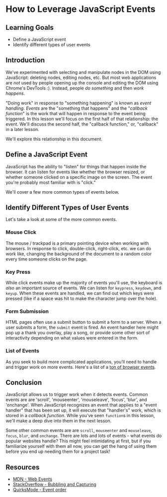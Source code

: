 # How to Leverage JavaScript Events

## Learning Goals

* Define a JavaScript event
* Identify different types of user events

## Introduction

We've experimented with selecting and manipulate nodes in the DOM using
JavaScript: deleting nodes, editing nodes, etc. But most web applications are
_not_ used by people opening up the console and editing the DOM using Chrome's
DevTools :). Instead, people _do something_ and then _work happens_.

"Doing work" in response to "something happening" is known as _event handling_.
_Events_ are the "something that happens" and the "_callback function_" is the
work that will happen in response to the event being triggered. In this lesson
we'll focus on the first half of that relationship: the event. We'll discuss
the second half, the "callback function," or, "callback" in a later lesson.

We'll explore this relationship in this document.

## Define a JavaScript Event

JavaScript has the ability to "listen" for things that happen inside the
browser. It can listen for events like whether the browser resized, or
whether someone clicked on a specific image on the screen. The event you're
probably most familiar with is "click."

We'll cover a few more common types of events below.

## Identify Different Types of User Events

Let's take a look at some of the more common events.

### Mouse Click

The mouse / trackpad is a primary pointing device when working with
browsers. In response to click, double-click, right-click, etc. we
can do work like, changing the background of the document to a random
color every time someone clicks on the page.

### Key Press

While click events make up the majority of events you'll use, the
keyboard is _also_ an important source of events. We can listen
for `keypress`, `keydown`, and `keyup`. When these events are handled,
we can find out which keys were pressed (like if a space was hit to make
the character jump over the hole).

### Form Submission

HTML pages often use a submit button to submit a form to a server. When a user
submits a form, the `submit` event is fired. An event handler here might pop up
a thank you overlay, play a song, or provide some other sort of interactivity 
depending on what values were entered in the form.

### List of Events

As you seek to build more complicated applications, you'll need to handle and
trigger work on more events. Here's a list of a [ton of browser
events][list].


## Conclusion

JavaScript allows us to trigger work when it detects events.  Common events are
are 'scroll', 'mouseenter', 'mouseleave', 'focus', 'blur', and 'onchange'.
When JavaScript recognizes an event that applies to a "event handler" that has
been set up, it will execute that "handler's" work, which is stored in a
_callback function_. While you've seen `function`s in this lesson, we'll make a deep dive
into them in the next lesson.

Some other common events are are `scroll`, `mouseenter` and `mouseleave`,
`focus`, `blur`,  and `onchange`. There are lots and lots of events - what
events do popular websites handle? This might feel intimidating at first, but if
you familiarize yourself with them all now, you can get the hang of using them
before you end up needing them for a project task!


## Resources

- [MDN - Web Events][MDN]
- [StackOverflow - Bubbling and Capturing][SO]
- [QuirksMode - Event order][QM]

[instructions]: http://help.learn.co/workflow-tips/github/how-to-manually-open-a-lab
[help-center]: http://help.learn.co/the-learn-ide/common-ide-questions/viewing-html-pages-in-the-learn-ide
[MDN]: https://developer.mozilla.org/en-US/docs/Web/Events
[SO]: http://stackoverflow.com/questions/4616694/what-is-event-bubbling-and-capturing
[QM]: http://www.quirksmode.org/js/events_order.html
[list]: http://help.dottoro.com/larrqqck.php
